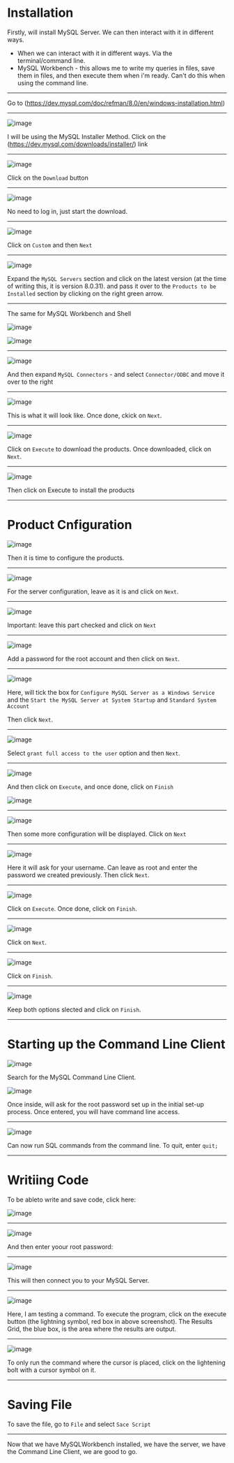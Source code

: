# Installation

<!-- Lesson 9 - Installation: START HERE!-->

Firstly, will install MySQL Server. We can then interact with it in different ways.

* When we can interact with it in different ways. Via the terminal/command line.  
* MySQL Workbench - this allows me to write my queries in files, save them in files, and then execute them when i'm ready. Can't do this when using the command line. 

---

Go to (https://dev.mysql.com/doc/refman/8.0/en/windows-installation.html)

---

![image](https://user-images.githubusercontent.com/107522496/204855345-48633f5c-eb9b-4210-b71c-71dd35531861.png)

I will be using the MySQL Installer Method. Click on the (https://dev.mysql.com/downloads/installer/) link

---

![image](https://user-images.githubusercontent.com/107522496/204856030-bbfc0fce-fe1e-458d-8c10-944285c3247e.png)

Click on the `Download` button 

---

![image](https://user-images.githubusercontent.com/107522496/204856311-88503ace-4395-4109-b4fa-628eda20f1fe.png)

No need to log in, just start the download.

---

![image](https://user-images.githubusercontent.com/107522496/205020678-12884f5b-b6db-4622-8ad4-555797de2069.png)

Click on `Custom` and then `Next`

---

![image](https://user-images.githubusercontent.com/107522496/205021299-c804a669-d7cc-49f9-b9f9-63a2f03c0987.png)

Expand the `MySQL Servers` section and click on the latest version (at the time of writing this, it is version 8.0.31). and pass it over to the `Products to be Installed` section by clicking on the right green arrow. 

---

The same for MySQL Workbench and Shell 

![image](https://user-images.githubusercontent.com/107522496/205022579-a1c874c0-9a00-4e93-b787-164fadb9d07b.png)

![image](https://user-images.githubusercontent.com/107522496/205022386-439d88a5-ff3a-49eb-bcf8-62f6825571cc.png)

---

![image](https://user-images.githubusercontent.com/107522496/205022995-5c399c8f-7a42-4349-b657-3cb3272cfd56.png)

And then expand `MySQL Connectors` - and select `Connector/ODBC` and move it over to the right 

---

![image](https://user-images.githubusercontent.com/107522496/205024249-2f0fb850-1d55-47be-b3ff-3fe22619b826.png)

This is what it will look like. Once done, ckick on `Next`.

---

![image](https://user-images.githubusercontent.com/107522496/205025251-c9f8b949-0043-4473-a249-b0b00cbe577f.png)

Click on `Execute` to download the products. Once downloaded, click on `Next`.

---

![image](https://user-images.githubusercontent.com/107522496/205025443-54e86335-75de-4277-83c5-458b3409bcc1.png)

Then click on Execute to install the products 

---

# Product Cnfiguration 

![image](https://user-images.githubusercontent.com/107522496/205025979-e588333d-a785-4ab5-9c27-ec212fd80bb8.png)

Then it is time to configure the products.

---

![image](https://user-images.githubusercontent.com/107522496/205026144-a030d2c9-9010-46cc-a9f0-d91cee0d7d07.png)

For the server configuration, leave as it is and click on `Next`.

---

![image](https://user-images.githubusercontent.com/107522496/205026365-85ea230c-ba32-4624-8cf2-62226d62d40c.png)

Important: leave this part checked and click on `Next`

---

![image](https://user-images.githubusercontent.com/107522496/205026793-536adf33-cd15-42ac-b0f1-c4f1b2f7e0c8.png)

Add a password for the root account and then click on `Next`.

---

![image](https://user-images.githubusercontent.com/107522496/205027950-a3c35cb5-ed0e-497f-96b9-2b38133f6a46.png)

Here, will tick the box for `Configure MySQL Server as a Windows Service` and the `Start the MySQL Server at System Startup` and `Standard System Account`

Then click `Next`.

---

![image](https://user-images.githubusercontent.com/107522496/205028226-1b10a4b5-8c09-4734-adb3-f093d95b7671.png)

Select `grant full access to the user` option and then `Next`.

---

![image](https://user-images.githubusercontent.com/107522496/205028663-b51db69a-edaf-4a57-9d1b-4510e3ebc3b9.png)

And then click on `Execute`, and once done, click on `Finish`

![image](https://user-images.githubusercontent.com/107522496/205028714-8a37d2af-4722-489f-8e41-017b9475c6d4.png)

---

![image](https://user-images.githubusercontent.com/107522496/205028990-9fa89a00-8c19-4d94-a33c-e2762dc7f928.png)

Then some more configuration will be displayed. Click on `Next`

---

![image](https://user-images.githubusercontent.com/107522496/205029416-8052c952-3d6a-41fe-aa3a-396cbf430277.png)

Here it will ask for your username. Can leave as root and enter the password we created previously. Then click `Next`.

---

![image](https://user-images.githubusercontent.com/107522496/205029577-26a359d6-8678-4738-8024-1a79b6685225.png)

Click on `Execute`. Once done, click on `Finish`.

---

![image](https://user-images.githubusercontent.com/107522496/205029866-f90eacae-6a4c-45e9-9c0b-f6891374bad0.png)

Click on `Next`.

---

![image](https://user-images.githubusercontent.com/107522496/205030198-5a083a81-f1e6-4158-9f69-f04a5482b1ed.png)

Click on `Finish`.

---

![image](https://user-images.githubusercontent.com/107522496/205030446-d832498e-745e-4b11-84ce-d3ff90237571.png)

Keep both options slected and click on `Finish`.

---

# Starting up the Command Line Client 

![image](https://user-images.githubusercontent.com/107522496/205031357-7c47290b-5adb-421b-899c-81334cc11c54.png)

Search for the MySQL Command Line Client.

![image](https://user-images.githubusercontent.com/107522496/205031550-a4c805ab-73b8-4771-8447-7ce2f297357d.png)

Once inside, will ask for the root password set up in the initial set-up process. Once entered, you will have command line access.

---

![image](https://user-images.githubusercontent.com/107522496/205032389-a545b528-0e0e-46c2-abbf-2d170a478f6a.png)

Can now run SQL commands from the command line. To quit, enter `quit;`

---

# Writiing Code 

To be ableto write and save code, click here: 

![image](https://user-images.githubusercontent.com/107522496/205033185-ecc82217-e62a-4b6e-af16-530a294dba4e.png)

---

![image](https://user-images.githubusercontent.com/107522496/205033354-f4a127c8-a8e2-44d2-83c1-c021c3cc76ef.png)

And then enter yoour root password:

---

![image](https://user-images.githubusercontent.com/107522496/205033586-512eb911-f391-45f1-9127-ed43b32cd481.png)

This will then connect you to your MySQL Server. 

---

![image](https://user-images.githubusercontent.com/107522496/205034711-89958fd6-f60e-46b3-94fa-f800db5a033e.png)


Here, I am testing a command. To execute the program, click on the execute button (the lightning symbol, red box in above screenshot).
The Results Grid, the blue box, is the area where the results are output.

---

![image](https://user-images.githubusercontent.com/107522496/205035598-d68604dd-2342-421d-a29e-4fff69065269.png)

To only run the command where the cursor is placed, click on the lightening bolt with a cursor symbol on it. 

---

# Saving File 

To save the file, go to `File` and select `Sace Script`

---

Now that we have MySQLWorkbench installed, we have the server, we have the Command Line Client, we are good to go.










